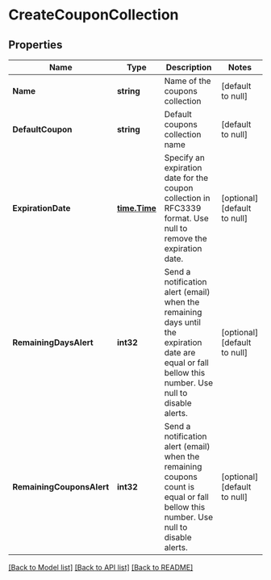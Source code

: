 # CreateCouponCollection

## Properties
Name | Type | Description | Notes
------------ | ------------- | ------------- | -------------
**Name** | **string** | Name of the coupons collection | [default to null]
**DefaultCoupon** | **string** | Default coupons collection name | [default to null]
**ExpirationDate** | [**time.Time**](time.Time.md) | Specify an expiration date for the coupon collection in RFC3339 format. Use null to remove the expiration date. | [optional] [default to null]
**RemainingDaysAlert** | **int32** | Send a notification alert (email) when the remaining days until the expiration date are equal or fall bellow this number. Use null to disable alerts. | [optional] [default to null]
**RemainingCouponsAlert** | **int32** | Send a notification alert (email) when the remaining coupons count is equal or fall bellow this number. Use null to disable alerts. | [optional] [default to null]

[[Back to Model list]](../README.md#documentation-for-models) [[Back to API list]](../README.md#documentation-for-api-endpoints) [[Back to README]](../README.md)


